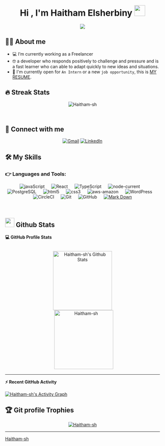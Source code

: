 <h1 align="center">Hi , I'm Haitham Elsherbiny <img src="https://media.giphy.com/media/hvRJCLFzcasrR4ia7z/giphy.gif" width="35"></h1>
<p align="center">
  <a href="https://github.com/DenverCoder1/readme-typing-svg"><img src="https://readme-typing-svg.herokuapp.com?lines=full-stack+webe+developer;A+self-starter%20From+EGYPT;Always%20learning%20new%20things&center=true&width=500&height=50"></a>
</p>

## :sassy_man:  About me

- :computer:  I’m currently working as a Freelancer
- :nerd_face: a developer who responds positively to challenge and pressure and is a fast learner who can able to adapt quickly to new ideas and situations.
- :thinking: I'm currently open for `An Intern` or a new `job opportunity`, this is [MY RESUME](https://drive.google.com/file/d/1_DiNrywsWHQu7xoE5Oh1SB-DnXwND6ie/view?usp=sharing).

## 🔥 Streak Stats
<p align="center"><img src="https://github-readme-streak-stats.herokuapp.com/?user=Haitham-sh&theme=algolia" alt="Haitham-sh" /></p>
<br>

## :email: Connect with me
<p align="center">
	<a href="haithamelsherbiny81@gmail.com"><img img src="https://img.shields.io/badge/gmail-%23EA4335.svg?style=plastic&logo=gmail&logoColor=white" alt="Gmail"/></a>
	<a href="https://www.linkedin.com/in/haitham-elsherbiny"><img src="https://img.shields.io/badge/linkedin-%230A66C2.svg?style=plastic&logo=linkedin&logoColor=white" alt="LinkedIn"/></a>
    <br>

## 🛠️ My Skills

### 👉 Languages and Tools:

<p align="center">
<img alt="javaScript" src="https://img.shields.io/badge/js-javaScript-yellow">
  &emsp;
<img alt="React" src="https://img.shields.io/badge/js-React-9cf">
  &emsp;
<img alt="TypeScript" src="https://img.shields.io/badge/TS-TypeScript-blue">
  &emsp;
<img alt="node-current" src="https://img.shields.io/node/v/no">
  &emsp;
<img alt="PostgreSQL" src="https://img.shields.io/badge/SQL-PostgreSQL-blue">
  &emsp;
<img alt="html5" src="https://img.shields.io/badge/HTML5%20-%23E34F26.svg?style=plastic&logo=html5&logoColor=white"> 
  &emsp;
<img alt="css3" src="https://img.shields.io/badge/CSS%20-%231572B6.svg?style=plastic&logo=css3&logoColor=white"> 
  &emsp;
  <img alt="aws-amazon" src="https://img.shields.io/badge/aws-amazon-orange">
  &emsp;
<img alt="WordPress" src="https://img.shields.io/badge/W-WordPres-blue"> 
  &emsp;
<img alt="CircleCI" src="https://img.shields.io/badge/CI-CircleCI-black"> 
  &emsp;
<img alt="Git" src="https://img.shields.io/badge/Git%20-%23F05033.svg?style=plastic&logo=git&logoColor=white">
  &emsp;
<img alt="GitHub" src="https://img.shields.io/badge/github-%23181717.svg?style=plastic&logo=github&logoColor=white">
  &emsp;
    <a href="#"><img alt="Mark Down" src="https://img.shields.io/badge/Markdown-000000?style=plastic&logo=markdown&logoColor=white"></a>
</p>
<br/>

## <img src="https://media.giphy.com/media/iY8CRBdQXODJSCERIr/giphy.gif" width="30px"> Github Stats
  <summary><b>💻 GitHub Profile Stats</b></summary>
  <br/>
  <p align="center">
    <a href="https://github.com/anuraghazra/github-readme-stats"><img alt="Haitham-sh's Github Stats" src="https://github-readme-stats.vercel.app/api?username=Haitham-sh&show_icons=true&count_private=true&theme=algolia" height="192px"/></a>
<br/>
  &nbsp;
	  <img src="https://github-readme-stats.vercel.app/api/top-langs?username=Haitham-sh&langs_count=10&show_icons=true&locale=en&layout=compact&theme=algolia" alt="Haitham-sh" height="192px"/>
  <br/>
  </p>

----

  <summary><b>⚡ Recent GitHub Activity</b></summary>
  <br/>
   <a href="https://github.com/Haitham-sh"><img alt="Haitham-sh's Activity Graph" src="https://activity-graph.herokuapp.com/graph?username=Haitham-sh&custom_title=Haitham-sh's%20Contribution%20Graph&theme=react-dark" /></a>
  <br/>

## :trophy: Git profile Trophies

<p align="center"> <a href="https://github.com/ryo-ma/github-profile-trophy"><img src="https://github-profile-trophy.vercel.app/?username=Haitham-sh&layout=compact&theme=algolia" alt="Haitham-sh" /></a> </p>

-----
[Haitham-sh](https://github.com/Haitham-sh)
